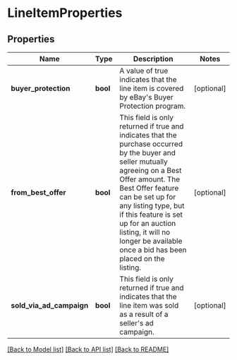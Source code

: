 # LineItemProperties

## Properties
Name | Type | Description | Notes
------------ | ------------- | ------------- | -------------
**buyer_protection** | **bool** | A value of true indicates that the line item is covered by eBay&#x27;s Buyer Protection program. | [optional] 
**from_best_offer** | **bool** | This field is only returned if true and indicates that the purchase occurred by the buyer and seller mutually agreeing on a Best Offer amount. The Best Offer feature can be set up for any listing type, but if this feature is set up for an auction listing, it will no longer be available once a bid has been placed on the listing. | [optional] 
**sold_via_ad_campaign** | **bool** | This field is only returned if true and indicates that the line item was sold as a result of a seller&#x27;s ad campaign. | [optional] 

[[Back to Model list]](../README.md#documentation-for-models) [[Back to API list]](../README.md#documentation-for-api-endpoints) [[Back to README]](../README.md)

